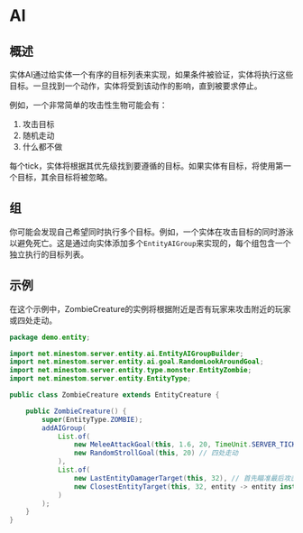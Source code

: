 # AI

## 概述

实体AI通过给实体一个有序的目标列表来实现，如果条件被验证，实体将执行这些目标。一旦找到一个动作，实体将受到该动作的影响，直到被要求停止。

例如，一个非常简单的攻击性生物可能会有：

1. 攻击目标
2. 随机走动
3. 什么都不做

每个tick，实体将根据其优先级找到要遵循的目标。如果实体有目标，将使用第一个目标，其余目标将被忽略。

## 组

你可能会发现自己希望同时执行多个目标。例如，一个实体在攻击目标的同时游泳以避免死亡。这是通过向实体添加多个`EntityAIGroup`来实现的，每个组包含一个独立执行的目标列表。

## 示例

在这个示例中，ZombieCreature的实例将根据附近是否有玩家来攻击附近的玩家或四处走动。

```java
package demo.entity;

import net.minestom.server.entity.ai.EntityAIGroupBuilder;
import net.minestom.server.entity.ai.goal.RandomLookAroundGoal;
import net.minestom.server.entity.type.monster.EntityZombie;
import net.minestom.server.entity.EntityType;

public class ZombieCreature extends EntityCreature {

    public ZombieCreature() {
        super(EntityType.ZOMBIE);
        addAIGroup(
            List.of(
                new MeleeAttackGoal(this, 1.6, 20, TimeUnit.SERVER_TICK), // 攻击目标
                new RandomStrollGoal(this, 20) // 四处走动
            ),
            List.of(
                new LastEntityDamagerTarget(this, 32), // 首先瞄准最后攻击你的实体
                new ClosestEntityTarget(this, 32, entity -> entity instanceof Player) // 如果没有，瞄准最近的玩家
            )
        );
    }
}
```